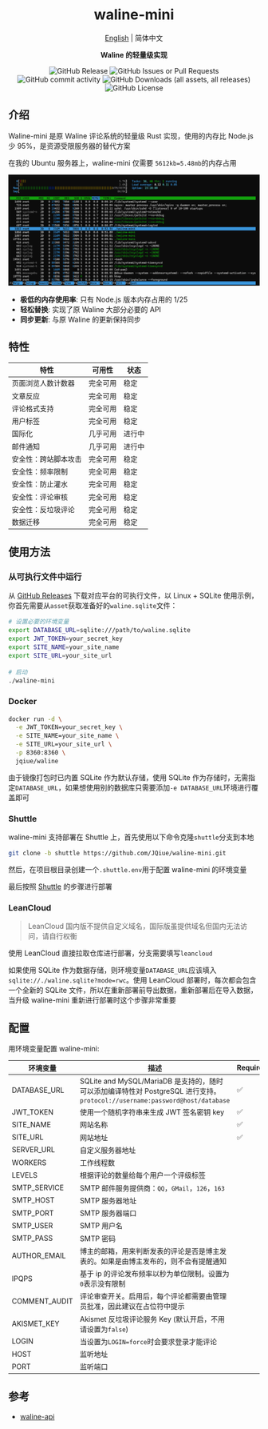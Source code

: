 <div align="center">
 <p><h1>waline-mini</h1></p>
   <p><a href="./README.md">English</a> | 简体中文</p>
  <p><strong>Waline 的轻量级实现</strong></p>
  <p>

![GitHub Release](https://img.shields.io/github/v/release/JQiue/waline-mini)
![GitHub Issues or Pull Requests](https://img.shields.io/github/issues/JQiue/waline-mini)
![GitHub commit activity](https://img.shields.io/github/commit-activity/t/JQiue/waline-mini)
![GitHub Downloads (all assets, all releases)](https://img.shields.io/github/downloads/JQiue/waline-mini/total)
![GitHub License](https://img.shields.io/github/license/JQiue/waline-mini)
  </p>
</div>

## 介绍

Waline-mini 是原 Waline 评论系统的轻量级 Rust 实现，使用的内存比 Node.js 少 95%，是资源受限服务器的替代方案

在我的 Ubuntu 服务器上，waline-mini 仅需要 `5612kb=5.48mb`的内存占用

![mem](./assets/image.png)

+ **极低的内存使用率**: 只有 Node.js 版本内存占用的 1/25
+ **轻松替换**: 实现了原 Waline 大部分必要的 API
+ **同步更新**: 与原 Waline 的更新保持同步

## 特性

| 特性                 | 可用性   | 状态   |
| -------------------- | -------- | ------ |
| 页面浏览人数计数器   | 完全可用 | 稳定   |
| 文章反应             | 完全可用 | 稳定   |
| 评论格式支持         | 完全可用 | 稳定   |
| 用户标签             | 完全可用 | 稳定   |
| 国际化               | 几乎可用 | 进行中 |
| 邮件通知             | 几乎可用 | 进行中 |
| 安全性：跨站脚本攻击 | 完全可用 | 稳定   |
| 安全性：频率限制     | 完全可用 | 稳定   |
| 安全性：防止灌水     | 完全可用 | 稳定   |
| 安全性：评论审核     | 完全可用 | 稳定   |
| 安全性：反垃圾评论   | 完全可用 | 稳定   |
| 数据迁移             | 完全可用 | 稳定   |

## 使用方法

### 从可执行文件中运行

从 [GitHub Releases](https://github.com/JQiue/waline-mini/releases) 下载对应平台的可执行文件，以 Linux + SQLite 使用示例，你首先需要从`asset`获取准备好的`waline.sqlite`文件：

```bash
# 设置必要的环境变量
export DATABASE_URL=sqlite:///path/to/waline.sqlite
export JWT_TOKEN=your_secret_key
export SITE_NAME=your_site_name
export SITE_URL=your_site_url

# 启动
./waline-mini
```

### Docker

```sh
docker run -d \
  -e JWT_TOKEN=your_secret_key \
  -e SITE_NAME=your_site_name \
  -e SITE_URL=your_site_url \
  -p 8360:8360 \
  jqiue/waline
```

由于镜像打包时已内置 SQLite 作为默认存储，使用 SQLite 作为存储时，无需指定`DATABASE_URL`，如果想使用别的数据库只需要添加`-e DATABASE_URL`环境进行覆盖即可

### Shuttle

waline-mini 支持部署在 Shuttle 上，首先使用以下命令克隆`shuttle`分支到本地

```sh
git clone -b shuttle https://github.com/JQiue/waline-mini.git
```

然后，在项目根目录创建一个`.shuttle.env`用于配置 waline-mini 的环境变量

最后按照 [Shuttle](https://console.shuttle.dev/login) 的步骤进行部署

### LeanCloud

> LeanCloud 国内版不提供自定义域名，国际版虽提供域名但国内无法访问，请自行权衡

使用 LeanCloud 直接拉取仓库进行部署，分支需要填写`leancloud`

如果使用 SQLite 作为数据存储，则环境变量`DATABASE_URL`应该填入`sqlite://./waline.sqlite?mode=rwc`。使用 LeanCloud 部署时，每次都会包含一个全新的 SQLite 文件，所以在重新部署前导出数据，重新部署后在导入数据，当升级 waline-mini 重新进行部署时这个步骤非常重要

## 配置

用环境变量配置 waline-mini:

| 环境变量      | 描述                                                                                                                        | Require | 默认值         |
| ------------- | --------------------------------------------------------------------------------------------------------------------------- | ------- | -------------- |
| DATABASE_URL  | SQLite and MySQL/MariaDB 是支持的，随时可以添加编译特性对 PostgreSQL 进行支持。`protocol://username:password@host/database` | ✅       | -              |
| JWT_TOKEN     | 使用一个随机字符串来生成 JWT 签名密钥 key                                                                                   | ✅       | -              |
| SITE_NAME     | 网站名称                                                                                                                    | ✅       | -              |
| SITE_URL      | 网站地址                                                                                                                    | ✅       | -              |
| SERVER_URL    | 自定义服务器地址                                                                                                            |         | auto           |
| WORKERS       | 工作线程数                                                                                                                  |         | 1              |
| LEVELS        | 根据评论的数量给每个用户一个评级标签                                                                                        |         | -              |
| SMTP_SERVICE  | SMTP 邮件服务提供商：`QQ`，`GMail`，`126`，`163`                                                                            |         | -              |
| SMTP_HOST     | SMTP 服务器地址                                                                                                             |         | -              |
| SMTP_PORT     | SMTP 服务器端口                                                                                                             |         | -              |
| SMTP_USER     | SMTP 用户名                                                                                                                 |         | -              |
| SMTP_PASS     | SMTP 密码                                                                                                                   |         | -              |
| AUTHOR_EMAIL  | 博主的邮箱，用来判断发表的评论是否是博主发表的。如果是由博主发布的，则不会有提醒通知                                        |         | -              |
| IPQPS         | 基于 ip 的评论发布频率以秒为单位限制。设置为`0`表示没有限制                                                                 |         | `60`           |
| COMMENT_AUDIT | 评论审查开关。启用后，每个评论都需要由管理员批准，因此建议在占位符中提示                                                    |         | `false`        |
| AKISMET_KEY   | Akismet 反垃圾评论服务 Key (默认开启，不用请设置为`false`)                                                                  |         | `86fe49f5ea50` |
| LOGIN         | 当设置为`LOGIN=force`时会要求登录才能评论                                                                                   |         | `false`        |
| HOST          | 监听地址                                                                                                                    |         | `127.0.0.1`    |
| PORT          | 监听端口                                                                                                                    |         | `8360`         |

## 参考

+ [waline-api](https://waline.js.org/next/api/)
